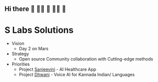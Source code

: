 ## Hi there 👋 🙋‍♀️ 🧙 👩‍💻 🌈

# S Labs Solutions

* Vision
  * Day 2 on Mars
* Strategy
  * Open source Community collaboration with Cutting-edge methods
* Priorities
  * Project [Sanjeevini](https://sanjeevini.me)  - AI Healthcare App
  * Project [Dhwani](https://slabstech.com/dhwani/) - Voice AI for Kannada Indian/ Languages 
